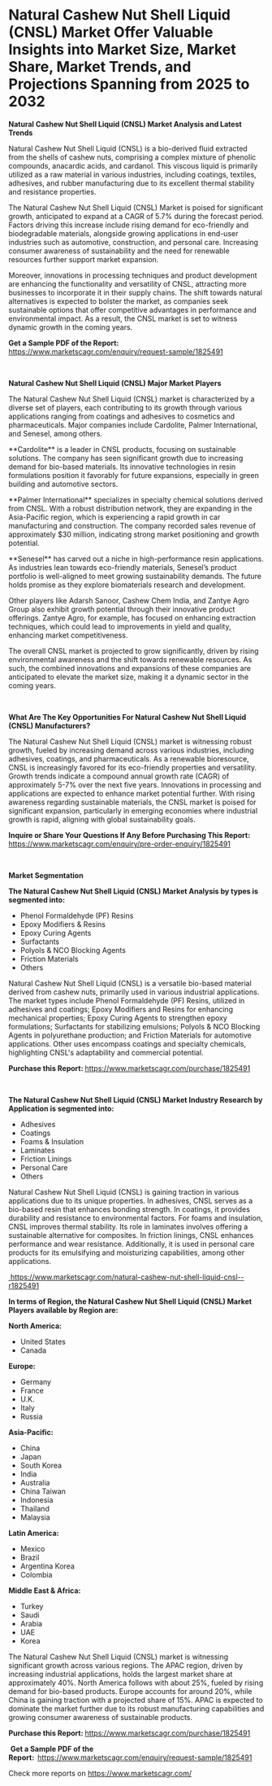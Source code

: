 <p><h1>Natural Cashew Nut Shell Liquid (CNSL) Market Offer Valuable Insights into Market Size, Market Share, Market Trends, and Projections Spanning from 2025 to 2032</h1></p><p><strong>Natural Cashew Nut Shell Liquid (CNSL) Market Analysis and Latest Trends</strong></p>
<p><p>Natural Cashew Nut Shell Liquid (CNSL) is a bio-derived fluid extracted from the shells of cashew nuts, comprising a complex mixture of phenolic compounds, anacardic acids, and cardanol. This viscous liquid is primarily utilized as a raw material in various industries, including coatings, textiles, adhesives, and rubber manufacturing due to its excellent thermal stability and resistance properties. </p><p>The Natural Cashew Nut Shell Liquid (CNSL) Market is poised for significant growth, anticipated to expand at a CAGR of 5.7% during the forecast period. Factors driving this increase include rising demand for eco-friendly and biodegradable materials, alongside growing applications in end-user industries such as automotive, construction, and personal care. Increasing consumer awareness of sustainability and the need for renewable resources further support market expansion. </p><p>Moreover, innovations in processing techniques and product development are enhancing the functionality and versatility of CNSL, attracting more businesses to incorporate it in their supply chains. The shift towards natural alternatives is expected to bolster the market, as companies seek sustainable options that offer competitive advantages in performance and environmental impact. As a result, the CNSL market is set to witness dynamic growth in the coming years.</p></p>
<p><strong>Get a Sample PDF of the Report:&nbsp;</strong> <a href="https://www.marketscagr.com/enquiry/request-sample/1825491?utm_campaign=3541&utm_medium=2&utm_source=Github&utm_content=ia&utm_term=03042025&utm_id=natural-cashew-nut-shell-liquid-cnsl">https://www.marketscagr.com/enquiry/request-sample/1825491</a></p>
<p>&nbsp;</p>
<p><strong>Natural Cashew Nut Shell Liquid (CNSL) Major Market Players</strong></p>
<p><p>The Natural Cashew Nut Shell Liquid (CNSL) market is characterized by a diverse set of players, each contributing to its growth through various applications ranging from coatings and adhesives to cosmetics and pharmaceuticals. Major companies include Cardolite, Palmer International, and Senesel, among others.</p><p>**Cardolite** is a leader in CNSL products, focusing on sustainable solutions. The company has seen significant growth due to increasing demand for bio-based materials. Its innovative technologies in resin formulations position it favorably for future expansions, especially in green building and automotive sectors.</p><p>**Palmer International** specializes in specialty chemical solutions derived from CNSL. With a robust distribution network, they are expanding in the Asia-Pacific region, which is experiencing a rapid growth in car manufacturing and construction. The company recorded sales revenue of approximately $30 million, indicating strong market positioning and growth potential.</p><p>**Senesel** has carved out a niche in high-performance resin applications. As industries lean towards eco-friendly materials, Senesel’s product portfolio is well-aligned to meet growing sustainability demands. The future holds promise as they explore biomaterials research and development.</p><p>Other players like Adarsh Sanoor, Cashew Chem India, and Zantye Agro Group also exhibit growth potential through their innovative product offerings. Zantye Agro, for example, has focused on enhancing extraction techniques, which could lead to improvements in yield and quality, enhancing market competitiveness.</p><p>The overall CNSL market is projected to grow significantly, driven by rising environmental awareness and the shift towards renewable resources. As such, the combined innovations and expansions of these companies are anticipated to elevate the market size, making it a dynamic sector in the coming years.</p></p>
<p>&nbsp;</p>
<p><strong>What Are The Key Opportunities For Natural Cashew Nut Shell Liquid (CNSL) Manufacturers?</strong></p>
<p><p>The Natural Cashew Nut Shell Liquid (CNSL) market is witnessing robust growth, fueled by increasing demand across various industries, including adhesives, coatings, and pharmaceuticals. As a renewable bioresource, CNSL is increasingly favored for its eco-friendly properties and versatility. Growth trends indicate a compound annual growth rate (CAGR) of approximately 5-7% over the next five years. Innovations in processing and applications are expected to enhance market potential further. With rising awareness regarding sustainable materials, the CNSL market is poised for significant expansion, particularly in emerging economies where industrial growth is rapid, aligning with global sustainability goals.</p></p>
<p><strong>Inquire or Share Your Questions If Any Before Purchasing This Report:</strong> <a href="https://www.marketscagr.com/enquiry/pre-order-enquiry/1825491?utm_campaign=3541&utm_medium=2&utm_source=Github&utm_content=ia&utm_term=03042025&utm_id=natural-cashew-nut-shell-liquid-cnsl">https://www.marketscagr.com/enquiry/pre-order-enquiry/1825491</a></p>
<p>&nbsp;</p>
<p><strong>Market Segmentation</strong></p>
<p><strong>The Natural Cashew Nut Shell Liquid (CNSL) Market Analysis by types is segmented into:</strong></p>
<p><ul><li>Phenol Formaldehyde (PF) Resins</li><li>Epoxy Modifiers & Resins</li><li>Epoxy Curing Agents</li><li>Surfactants</li><li>Polyols & NCO Blocking Agents</li><li>Friction Materials</li><li>Others</li></ul></p>
<p><p>Natural Cashew Nut Shell Liquid (CNSL) is a versatile bio-based material derived from cashew nuts, primarily used in various industrial applications. The market types include Phenol Formaldehyde (PF) Resins, utilized in adhesives and coatings; Epoxy Modifiers and Resins for enhancing mechanical properties; Epoxy Curing Agents to strengthen epoxy formulations; Surfactants for stabilizing emulsions; Polyols & NCO Blocking Agents in polyurethane production; and Friction Materials for automotive applications. Other uses encompass coatings and specialty chemicals, highlighting CNSL's adaptability and commercial potential.</p></p>
<p><strong>Purchase this Report:&nbsp;</strong><a href="https://www.marketscagr.com/purchase/1825491?utm_campaign=3541&utm_medium=2&utm_source=Github&utm_content=ia&utm_term=03042025&utm_id=natural-cashew-nut-shell-liquid-cnsl">https://www.marketscagr.com/purchase/1825491</a></p>
<p>&nbsp;</p>
<p><strong>The Natural Cashew Nut Shell Liquid (CNSL) Market Industry Research by Application is segmented into:</strong></p>
<p><ul><li>Adhesives</li><li>Coatings</li><li>Foams & Insulation</li><li>Laminates</li><li>Friction Linings</li><li>Personal Care</li><li>Others</li></ul></p>
<p><p>Natural Cashew Nut Shell Liquid (CNSL) is gaining traction in various applications due to its unique properties. In adhesives, CNSL serves as a bio-based resin that enhances bonding strength. In coatings, it provides durability and resistance to environmental factors. For foams and insulation, CNSL improves thermal stability. Its role in laminates involves offering a sustainable alternative for composites. In friction linings, CNSL enhances performance and wear resistance. Additionally, it is used in personal care products for its emulsifying and moisturizing capabilities, among other applications.</p></p>
<p><a href="https://www.marketscagr.com/natural-cashew-nut-shell-liquid-cnsl--r1825491?utm_campaign=3541&utm_medium=2&utm_source=Github&utm_content=ia&utm_term=03042025&utm_id=natural-cashew-nut-shell-liquid-cnsl">&nbsp;https://www.marketscagr.com/natural-cashew-nut-shell-liquid-cnsl--r1825491</a></p>
<p><strong>In terms of Region, the Natural Cashew Nut Shell Liquid (CNSL) Market Players available by Region are:</strong></p>
<p>
    <p> <strong> North America: </strong>
        <ul>
            <li>United States</li>
            <li>Canada</li>
        </ul>
        </p> 
    <p> <strong> Europe: </strong>
        <ul>
            <li>Germany</li>
            <li>France</li>
            <li>U.K.</li>
            <li>Italy</li>
            <li>Russia</li>
        </ul>
        </p> 
    <p> <strong> Asia-Pacific: </strong>
        <ul>
            <li>China</li>
            <li>Japan</li>
            <li>South Korea</li>
            <li>India</li>
            <li>Australia</li>
            <li>China Taiwan</li>
            <li>Indonesia</li>
            <li>Thailand</li>
            <li>Malaysia</li>
        </ul>
        </p> 
    <p> <strong> Latin America: </strong>
        <ul>
            <li>Mexico</li>
            <li>Brazil</li>
            <li>Argentina Korea</li>
            <li>Colombia</li>
        </ul>
        </p> 
    <p> <strong> Middle East & Africa: </strong>
        <ul>
            <li>Turkey</li>
            <li>Saudi</li>
            <li>Arabia</li>
            <li>UAE</li>
            <li>Korea</li>
        </ul>
    </p>
    </p>
<p><p>The Natural Cashew Nut Shell Liquid (CNSL) market is witnessing significant growth across various regions. The APAC region, driven by increasing industrial applications, holds the largest market share at approximately 40%. North America follows with about 25%, fueled by rising demand for bio-based products. Europe accounts for around 20%, while China is gaining traction with a projected share of 15%. APAC is expected to dominate the market further due to its robust manufacturing capabilities and growing consumer awareness of sustainable products.</p></p>
<p><strong>Purchase this Report: </strong><a href="https://www.marketscagr.com/purchase/1825491?utm_campaign=3541&utm_medium=2&utm_source=Github&utm_content=ia&utm_term=03042025&utm_id=natural-cashew-nut-shell-liquid-cnsl">https://www.marketscagr.com/purchase/1825491</a></p>
<p>&nbsp;<strong>Get a Sample PDF of the Report:&nbsp;&nbsp;</strong><a href="https://www.marketscagr.com/enquiry/request-sample/1825491?utm_campaign=3541&utm_medium=2&utm_source=Github&utm_content=ia&utm_term=03042025&utm_id=natural-cashew-nut-shell-liquid-cnsl">https://www.marketscagr.com/enquiry/request-sample/1825491</a></p>
<p><strong></strong></p>
<p>Check more reports on <a href="https://www.marketscagr.com/?utm_campaign=3541&utm_medium=2&utm_source=Github&utm_content=ia&utm_term=03042025&utm_id=natural-cashew-nut-shell-liquid-cnsl">https://www.marketscagr.com/</a></p>